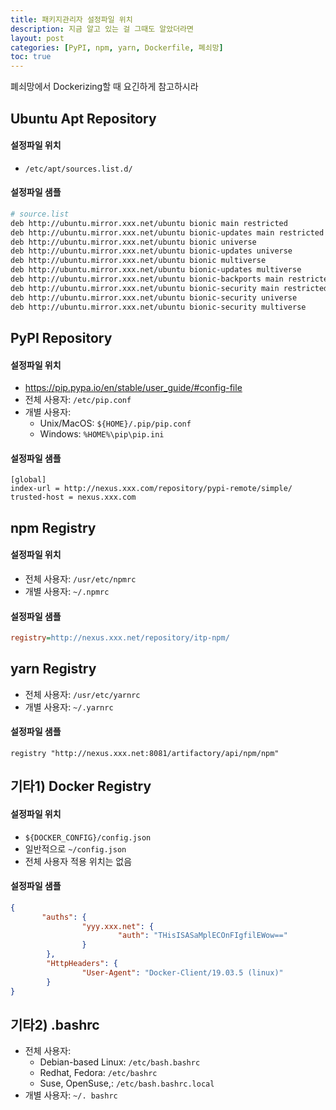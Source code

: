 ```yaml
---
title: 패키지관리자 설정파일 위치
description: 지금 알고 있는 걸 그때도 알았더라면
layout: post
categories: [PyPI, npm, yarn, Dockerfile, 폐쇠망]
toc: true
---
```


폐쇠망에서 Dockerizing할 때 요긴하게 참고하시라

## Ubuntu Apt Repository

#### 설정파일 위치

- `/etc/apt/sources.list.d/`

#### 설정파일 샘플

```bash
# source.list
deb http://ubuntu.mirror.xxx.net/ubuntu bionic main restricted
deb http://ubuntu.mirror.xxx.net/ubuntu bionic-updates main restricted
deb http://ubuntu.mirror.xxx.net/ubuntu bionic universe
deb http://ubuntu.mirror.xxx.net/ubuntu bionic-updates universe
deb http://ubuntu.mirror.xxx.net/ubuntu bionic multiverse
deb http://ubuntu.mirror.xxx.net/ubuntu bionic-updates multiverse
deb http://ubuntu.mirror.xxx.net/ubuntu bionic-backports main restricted universe multiverse
deb http://ubuntu.mirror.xxx.net/ubuntu bionic-security main restricted
deb http://ubuntu.mirror.xxx.net/ubuntu bionic-security universe
deb http://ubuntu.mirror.xxx.net/ubuntu bionic-security multiverse
```

## PyPI Repository

#### 설정파일 위치

- https://pip.pypa.io/en/stable/user_guide/#config-file
- 전체 사용자: `/etc/pip.conf`
- 개별 사용자:
  - Unix/MacOS: `${HOME}/.pip/pip.conf `
  - Windows: `%HOME%\pip\pip.ini`

#### 설정파일 샘플

```
[global]
index-url = http://nexus.xxx.com/repository/pypi-remote/simple/
trusted-host = nexus.xxx.com
```

## npm Registry

#### 설정파일 위치

- 전체 사용자: `/usr/etc/npmrc`
- 개별 사용자: `~/.npmrc`

#### 설정파일 샘플

```ini
registry=http://nexus.xxx.net/repository/itp-npm/
```

## yarn Registry

- 전체 사용자: `/usr/etc/yarnrc`
- 개별 사용자: `~/.yarnrc`

#### 설정파일 샘플

```
registry "http://nexus.xxx.net:8081/artifactory/api/npm/npm"
```

## 기타1) Docker Registry

#### 설정파일 위치

- `${DOCKER_CONFIG}/config.json`
- 일반적으로  `~/config.json`
- 전체 사용자 적용 위치는 없음

#### 설정파일 샘플

```json
{
       "auths": {
                "yyy.xxx.net": {
                        "auth": "THisISASaMplECOnFIgfilEWow=="
                }
        },
        "HttpHeaders": {
                "User-Agent": "Docker-Client/19.03.5 (linux)"
        }
}
```

## 기타2) .bashrc

- 전체 사용자:
  - Debian-based Linux: `/etc/bash.bashrc`
  - Redhat, Fedora: `/etc/bashrc`
  - Suse, OpenSuse,: `/etc/bash.bashrc.local`
- 개별 사용자: `~/. bashrc`